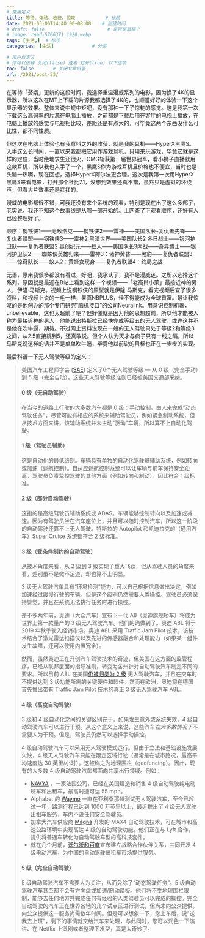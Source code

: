 ```yaml
---
# 常用定义
title: 等待、体验、收获、惊叹           # 标题
date: 2021-03-06T14:40:00+08:00    # 创建时间
# draft: false                       # 是否是草稿？
# image: road-5766371_1920.webp
tags: [生活,]  # 标签
categories: [生活]              # 分类

# 用户自定义
# 你可以选择 关闭(false) 或者 打开(true) 以下选项
toc: false       # 关闭文章目录
url: /2021/post-53/
---
```


在等待「赘婿」更新的这段时间，我选择重温漫威系列的电影，因为换了4K的显示器，所以这次在MT上下载的片源我都选择了4K的，也顺道好好的体验一下这个显示器的效果。整体来说中规中矩吧，没有那种一下子惊艳的感觉。这是我第一次下载这么高码率的片源在电脑上播放，之前都是下载后用在客厅的电视上播放，在电脑上播放的感觉与电视相比较，差距还是有点大的，可毕竟这两个东西没什么可比性，都不同性质。

但这次在电脑上体验也有我意料之外的收获，就是我的耳机——HyperX黑鹰S。入手这么长时间，一直以来我都把它用作游戏耳机，只用来玩游戏，毕竟它就是这样的定位，当时绝地求生还很火，OMG斩获第一届世界冠军，看小狮子直播就用这款耳机，所以我也入手了一个，黑鹰S作为游戏耳机且价格也不便宜，当时也是头脑一热啊，现在回想，选择HyperX阿尔法更合理。这次是我第一次用HyperX黑鹰S来看电影，打开那个杜比7.1，没想到效果还真不错，虽然只是虚拟的环绕声，但看大片效果还是扛扛的。

漫威的电影都很不错，可我还没有来个系统的观看，特别是现在出了这么多部了，老实说，我还不知这个故事线是从哪一部开始的。上网查了下观看顺序，还好有人已经整理好了。

顺序：钢铁侠1——无敌浩克——钢铁侠2——雷神——美国队长-复仇者先锋——复仇者联盟——钢铁侠3——雷神2 黑暗世界——美国队长2 冬日战士——银河护卫队——复仇者联盟2 奥创纪元——蚁人——美国队长3内战——奇异博士——银河护卫队2——蜘蛛侠英雄归来——雷神3：诸神黄昏——黑豹——复仇者联盟3——惊奇队长——蚁人2：黄蜂女现身——复仇者联盟4：终局之战

无语，原来我很多都没有看过，好吧，我承认了，我不是漫威迷。之所以选择这个系列，原因就是最近在B站上看到这样一个视频——「老高舆小茉」最接近神的男人，伊隆·马斯克。视频上说钢铁侠的原型就是伊隆·马斯克，看完视频后查了很多资料，和视频上说的一毛一样，果真NBPLUS，怪不得能成为全球首富。最让我惊叹的是他创办的那个专门研究“脑机接口”的公司Neuralink。用意识控制机器，unbelievable，这也太超前了吧？但好像就是因为他的思想超前，所以他才能被人称为最接近神的男人，他能说出特斯拉已经快完成等级五的无人驾驶，或许这并不是他在吹牛逼，期待。不过网上资料说现在一般的无人驾驶只处于等级2和等级3之间，从2.5直接跳到5，还真敢说。但个人认为天才与疯子只有一线之隔，所以马斯克说这样的话并不是单单吹牛逼，毕竟他以前说的目标也正在一步步的实现。

最后科谱一下无人驾驶等级的定义：

> 美国汽车工程师学会 ([SAE](https://www.sae.org/standards/content/j3016_201806/)) 定义了6个无人驾驶等级 — 从 0 级（完全手动）到 5 级（完全自动）。这些无人驾驶等级准则已经被美国交通部采纳。 
>
> #### 0 级（无自动驾驶）
>
> 在当今的道路上行驶的大多数汽车都是 0 级：手动控制。由人来完成"动态驾驶任务"，尽管可能有相应的系统来辅助驾驶员，例如紧急制动系统，但从技术方面来讲，该辅助系统并未主动"驱动"车辆，所以算不上自动化驾驶。 
>
> #### 1 级（驾驶员辅助）
>
> 这是自动化的最低级别。车辆具有单独的自动化驾驶员辅助系统，例如转向或加速（巡航控制）。自适应巡航控制系统可以让车辆与前车保持安全距离，驾驶员负责监控驾驶的其他方面（例如转向和制动），因此符合 1 级标准。 
>
> #### 2 级（部分自动驾驶）
>
> 这指的是高级驾驶员辅助系统或 ADAS。车辆能够控制转向以及加速或减速。因为有驾驶员坐在汽车座位上，并且可以随时控制汽车，所以这一阶段的自动驾驶还算不上无人驾驶。特斯拉的 Autopilot 和凯迪拉克的（通用汽车）Super Cruise 系统都符合 2 级标准。
>
> #### 3 级（受条件制约的自动驾驶）
>
> 从技术角度来看，从 2 级到 3 级实现了重大飞跃，但从驾驶人员的角度来看，差别虽不是微不足道，却也算不上明显。
>
> 3 级无人驾驶汽车具有“环境检测”能力，可以自己根据信息做出决定，例如加速经过缓慢行驶的车辆。但是这个级别仍然需要人类操控。驾驶员必须保持警觉，并且在系统无法执行任务时进行操控。
>
> 差不多两年前，奥迪（大众汽车）宣布下一代 A8（奥迪旗舰轿车）将成为世界上第一款量产的 3 级无人驾驶汽车。他们的确做到了。奥迪 A8L 将于 2019 年秋季驶入经销市场。奥迪 A8L 采用 Traffic Jam Pilot 技术，该技术结合了激光雷达扫描仪以及先进的传感器融合和处理能力（如果某一组件发生故障，还可以使用内置冗余）。
>
> 然而，虽然奥迪正在开创汽车驾驶技术的奇迹，但美国在这方面的监管程序，已经从联邦层面的指导准则，转变为各州针对自动驾驶汽车制定不同的要求。所以目前 A8L 在美国[仍被归类为 2 级](https://www.cnet.com/roadshow/news/2019-audi-a8-level-3-traffic-jam-pilot-self-driving-automation-not-for-us/) 无人驾驶汽车，并且在交车时不提供达到 3 级功能所需的关键硬件和软件。然而在欧洲，奥迪将在德国首先推出带有 Traffic Jam Pilot 技术的真正 3 级无人驾驶汽车 A8L。 
>
> #### 4 级（高度自动驾驶）
>
> 3 级和 4 级自动化之间的关键区别在于，如果发生意外或系统失效，4 级自动驾驶汽车可以进行干预。从这个意义上来说，这些汽车*在大多数情况下*不需要人为干预。但是，驾驶员仍然可以选择手动操控。
>
> 4 级自动驾驶汽车可以采用无人驾驶模式运行。但由于立法和基础设施发展欠缺，4 级无人驾驶汽车只能在限定区域行驶（通常是在城市路况，最高平均速度达 30 英里/小时）。这被称之为地理围栏（geofencing）。因此，现有的大多数 4 级自动驾驶汽车都面向共享出行领域。例如：
>
> - [NAVYA](https://www.motorauthority.com/news/1118809_navya-already-sells-fully-self-driving-cars-including-in-us) ，一家法国公司，已经在美国建造和销售 4 级自动驾驶纯电动班车和出租车，最高时速可达 55 mph。
> - Alphabet 的 [Waymo](https://www.reuters.com/article/us-waymo-selfdriving-focus/waymo-unveils-self-driving-taxi-service-in-arizona-for-paying-customers-idUSKBN1O41M2) 一直在亚利桑那州测试无人驾驶汽车，至今已超过一年，路测行程已达到 1000 万英里以上，最近推出了 4 级无人驾驶出租车服务，车内不设任何安全驾驶员。
> - 加拿大汽车供应商 [Magna](https://www.magna.com/insights/article/max4-magna-s-formula-for-winning-the-self-driving-car-race) 开发的 MAX4 自动驾驶技术，可在城市和高速公路环境中实现高达 4 级的自动驾驶功能。他们正在与 Lyft 合作，提供将普通车转化为自动驾驶车型的高科技套件。
> - 就在几个月前，[沃尔沃和百度](https://www.autonews.com/article/20181101/MOBILITY/311019997/volvo-baidu-team-up-for-level-4-autonomous-evs-in-china)宣布建立战略合作伙伴关系，共同开发 4 级电动汽车，为中国的自动驾驶出租车市场提供服务。
>
> #### 5 级（完全自动驾驶）
>
> 5 级自动驾驶汽车不需要人为关注，从而免除了“动态驾驶任务”。5 级自动驾驶汽车甚至都不会有方向盘或加速/制动踏板。他们将不受地理围栏限制，能够去任何地方并完成任何有经验的人类驾驶员可以完成的操控。完全自动驾驶的汽车正在世界各地的几个试点区进行测试，但尚未向公众提供。向公众提供这一服务尚需数年时间。但是可以想象一下，您上车后，说"送我去上班"，剩下的事情就交给汽车来处理，与此同时，您可以润色一下演讲、在 Netflix 上煲剧或者整理下发型，真是太奇妙了。

